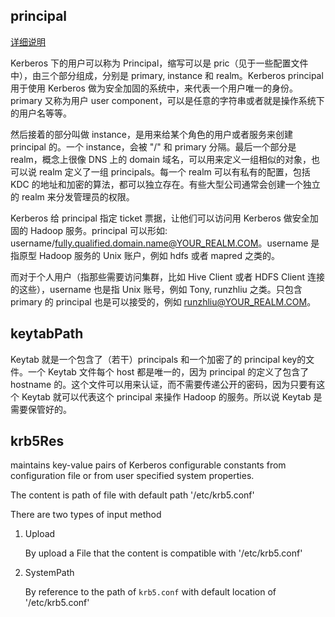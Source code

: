 ## principal

[详细说明](https://docs.cloudera.com/documentation/enterprise/5-3-x/topics/cm_sg_principal_keytab.html)

Kerberos 下的用户可以称为 Principal，缩写可以是 pric（见于一些配置文件中），由三个部分组成，分别是 primary, instance 和 realm。Kerberos principal 用于使用 Kerberos 做为安全加固的系统中，来代表一个用户唯一的身份。primary 又称为用户 user component，可以是任意的字符串或者就是操作系统下的用户名等等。

然后接着的部分叫做 instance，是用来给某个角色的用户或者服务来创建 principal 的。一个 instance，会被 "/" 和 primary 分隔。最后一个部分是 realm，概念上很像 DNS 上的 domain 域名，可以用来定义一组相似的对象，也可以说 realm 定义了一组 principals。每一个 realm 可以有私有的配置，包括 KDC 的地址和加密的算法，都可以独立存在。有些大型公司通常会创建一个独立的 realm 来分发管理员的权限。

Kerberos 给 principal 指定 ticket 票据，让他们可以访问用 Kerberos 做安全加固的 Hadoop 服务。principal 可以形如: username/fully.qualified.domain.name@YOUR_REALM.COM。username 是指原型 Hadoop 服务的 Unix 账户，例如 hdfs 或者 mapred 之类的。

而对于个人用户（指那些需要访问集群，比如 Hive Client 或者 HDFS Client 连接的这些），username 也是指 Unix 账号，例如 Tony, runzhliu 之类。只包含 primary 的 principal 也是可以接受的，例如 runzhliu@YOUR_REALM.COM。


## keytabPath

Keytab 就是一个包含了（若干）principals 和一个加密了的 principal key的文件。一个 Keytab 文件每个 host 都是唯一的，因为 principal 的定义了包含了 hostname 的。这个文件可以用来认证，而不需要传递公开的密码，因为只要有这个 Keytab 就可以代表这个 principal 来操作 Hadoop 的服务。所以说 Keytab 是需要保管好的。

## krb5Res

maintains key-value pairs of Kerberos configurable constants from configuration file or from user specified system properties.

The content is path of file with default path '/etc/krb5.conf'

There are two types of input method 
1. Upload 

   By upload a File that the content is compatible with '/etc/krb5.conf'
    
2. SystemPath
 
   By reference to the path of `krb5.conf` with default location of '/etc/krb5.conf'
